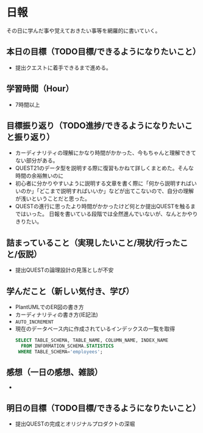 # 日報
その日に学んだ事や覚えておきたい事等を網羅的に書いていく。
## 本日の目標（TODO目標/できるようになりたいこと）
- 提出クエストに着手できるまで進める。
## 学習時間（Hour）
- 7時間以上
## 目標振り返り（TODO進捗/できるようになりたいこと振り返り）
- カーディナリティの理解にかなり時間がかかった、今もちゃんと理解できてない部分がある。
- QUEST21のデータ型を説明する際に復習もかねて詳しくまとめた。そんな時間の余裕無いのに
- 初心者に分かりやすいように説明する文章を書く際に「何から説明すればいいのか」「どこまで説明すればいいか」などが出てこないので、自分の理解が浅いということだと思った。
- QUESTの進行に思ったより時間がかかったけど何とか提出QUESTを触るまではいった。
  日報を書いている段階では全然進んでいないが、なんとかやりきりたい。
## 詰まっていること（実現したいこと/現状/行ったこと/仮説）
- 提出QUESTの論理設計の見落としが不安
## 学んだこと（新しい気付き、学び）
- PlantUMLでのER図の書き方
- カーディナリティの書き方(IE記法)
- `AUTO_INCREMENT`
- 現在のデータベース内に作成されているインデックスの一覧を取得
  ```sql
  SELECT TABLE_SCHEMA, TABLE_NAME, COLUMN_NAME, INDEX_NAME 
    FROM INFORMATION_SCHEMA.STATISTICS 
   WHERE TABLE_SCHEMA='employees';
  ```
## 感想（一日の感想、雑談）
- 
## 明日の目標（TODO目標/できるようになりたいこと）
- 提出QUESTの完成とオリジナルプロダクトの深堀